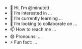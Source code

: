 - 👋 Hi, I’m @minutott
- 👀 I’m interested in ...
- 🌱 I’m currently learning ...
- 💞️ I’m looking to collaborate on ...
- 📫 How to reach me ...
- 😄 Pronouns: ...
- ⚡ Fun fact: ...

<!---
minutott/minutott is a ✨ special ✨ repository because its `README.md` (this file) appears on your GitHub profile.
You can click the Preview link to take a look at your changes.
--->

